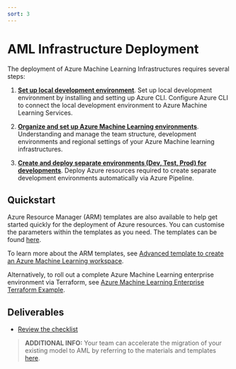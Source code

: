 ```yaml
---
sort: 3
---
```

# AML Infrastructure Deployment

The deployment of Azure Machine Learning Infrastructures requires several steps:
1. [**Set up local development environment**](1-SetupLocalEnvironment.md). 
   Set up local development environment by installing and setting up Azure CLI. 
   Configure Azure CLI to connect the local development environment to Azure Machine Learning Services.

2. [**Organize and set up Azure Machine Learning environments**](2-OrganizeAMLEnvironment.md).
   Understanding and manage the team structure, development environments and regional settings of your Azure Machine learning infrastructures.


3. [**Create and deploy separate environments (Dev, Test, Prod) for developments**](3-CreateSeparateEnvironments.md). 
   Deploy Azure resources required to create separate development environments automatically via Azure Pipeline.

## Quickstart
Azure Resource Manager (ARM) templates are also available to help get started quickly for the deployment of Azure resources.
You can customise the parameters within the templates as you need. 
The templates can be found [here](https://github.com/vNEXTAU/azureml-ops-accelerator/tree/dev/3-Deploy/ARMTEMPLATES).

To learn more about the ARM templates, see [Advanced template to create an Azure Machine Learning workspace](ARMTemplates/README.md).

Alternatively, to roll out a complete Azure Machine Learning enterprise environment via Terraform, see
[Azure Machine Learning Enterprise Terraform Example](azure-machine-learning-terraform/README.md).

## Deliverables
* [Review the checklist](checklist.md)

> **ADDITIONAL INFO:** Your team can accelerate the migration of your existing model to AML by referring to the materials and templates [here](/4-Migrate/README.md).